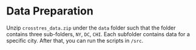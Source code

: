 # Data Preparation

Unzip `crosstres_data.zip` under the `data` folder such that the folder contains three sub-folders, `NY`, `DC`, `CHI`. Each subfolder contains data for a specific city. After that, you can run the scripts in `/src`. 
